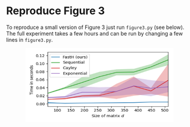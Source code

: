 # Reproduce Figure 3 
To reproduce a small version of Figure 3 just run ```figure3.py``` (see below). The full experiment takes a few hours and can be run by changing a few lines in ```figure3.py```. 

<p align="center">
<img src="running_time.png" width="400px" height="200px" >
</p>


